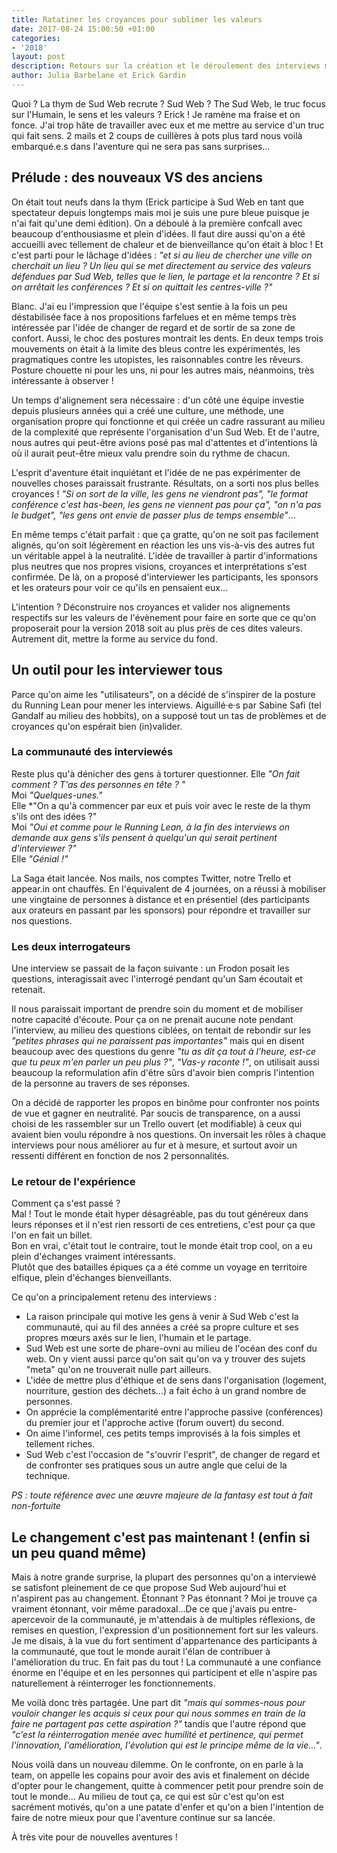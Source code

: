 ```yaml
---
title: Ratatiner les croyances pour sublimer les valeurs
date: 2017-08-24 15:00:50 +01:00
categories:
- '2018'
layout: post
description: Retours sur la création et le déroulement des interviews menées par une partie de la Thym
author: Julia Barbelane et Erick Gardin
---
```


Quoi ? La thym de Sud Web recrute ? Sud Web ? The Sud Web, le truc focus sur l'Humain, le sens et les valeurs ? Erick ! Je ramène ma fraise et on fonce. J'ai trop hâte de travailler avec eux et me mettre au service d'un truc qui fait sens. 2 mails et 2 coups de cuillères à pots plus tard nous voilà embarqué.e.s dans l'aventure qui ne sera pas sans surprises…

## Prélude : des nouveaux VS des anciens

On était tout neufs dans la thym (Erick participe à Sud Web en tant que spectateur depuis longtemps mais moi je suis une pure bleue puisque je n'ai fait qu'une demi édition). On a déboulé à la première confcall avec beaucoup d'enthousiasme et plein d'idées. Il faut dire aussi qu'on a été accueilli avec tellement de chaleur et de bienveillance qu'on était à bloc ! Et c'est parti pour le lâchage d'idées : *"et si au lieu de chercher une ville on cherchait un lieu ? Un lieu qui se met directement au service des valeurs défendues par Sud Web, telles que le lien, le partage et la rencontre ?  Et si on arrêtait les conférences ? Et si on quittait les centres-ville ?"*

Blanc. J'ai eu l'impression que l'équipe s'est sentie à la fois un peu déstabilisée face à nos propositions farfelues et en même temps très intéressée par l'idée de changer de regard et de sortir de sa zone de confort. Aussi, le choc des postures montrait les dents. En deux temps trois mouvements on était à la limite des bleus contre les expérimentés, les pragmatiques contre les utopistes, les raisonnables contre les rêveurs. Posture chouette ni pour les uns, ni pour les autres mais, néanmoins, très intéressante à observer !

Un temps d'alignement sera nécessaire : d'un côté une équipe investie depuis plusieurs années qui a créé une culture, une méthode, une organisation propre qui fonctionne et qui créée un cadre rassurant au milieu de la complexité que représente l'organisation d'un Sud Web. Et de l'autre, nous autres qui peut-être avions posé pas mal d'attentes et d'intentions là où il aurait peut-être mieux valu prendre soin du rythme de chacun.

L'esprit d'aventure était inquiétant et l'idée de ne pas expérimenter de nouvelles choses paraissait frustrante. Résultats, on a sorti nos plus belles croyances ! *"Si on sort de la ville, les gens ne viendront pas", "le format conférence c'est has-been, les gens ne viennent pas pour ça", "on n'a pas le budget", "les gens ont envie de passer plus de temps ensemble"*…

En même temps c'était parfait : que ça gratte, qu'on ne soit pas facilement alignés, qu'on soit légèrement en réaction les uns vis-à-vis des autres fut un véritable appel à la neutralité. L'idée de travailler à partir d'informations plus neutres que nos propres visions, croyances et interprétations s'est confirmée. De là, on a proposé d'interviewer les participants, les sponsors et les orateurs pour voir ce qu'ils en pensaient eux…

L'intention ? Déconstruire nos croyances et valider nos alignements respectifs sur les valeurs de l'évènement pour faire en sorte que ce qu'on proposerait pour la version 2018 soit au plus près de ces dites valeurs. Autrement dit, mettre la forme au service du fond.

## Un outil pour les interviewer tous

Parce qu'on aime les "utilisateurs", on a décidé de s'inspirer de la posture du Running Lean pour mener les interviews. Aiguillé·e·s par Sabine Safi (tel Gandalf au milieu des hobbits), on a supposé tout un tas de problèmes et de croyances qu'on espérait bien (in)valider.

### La communauté des interviewés
Reste plus qu'à dénicher des gens à torturer questionner.
Elle *"On fait comment ? T'as des personnes en tête ? "*  
Moi *"Quelques-unes."*  
Elle *"On a qu'à commencer par eux et puis voir avec le reste de la thym s'ils ont des idées ?"  
Moi *"Oui et comme pour le Running Lean, à la fin des interviews on demande aux gens s'ils pensent à quelqu'un qui serait pertinent d'interviewer ?"*  
Elle *"Génial !"*

La Saga était lancée. Nos mails, nos comptes Twitter, notre Trello et appear.in ont chauffés. En l'équivalent de 4 journées, on a réussi à mobiliser une vingtaine de personnes à distance et en présentiel (des participants aux orateurs en passant par les sponsors) pour répondre et travailler sur nos questions.

### Les deux interrogateurs
Une interview se passait de la façon suivante : un Frodon posait les questions, interagissait avec l'interrogé pendant qu'un Sam écoutait et retenait.  

Il nous paraissait important de prendre soin du moment et de mobiliser notre capacité d'écoute. Pour ça on ne prenait aucune note pendant l'interview, au milieu des questions ciblées, on tentait de rebondir sur les *"petites phrases qui ne paraissent pas importantes"* mais qui en disent beaucoup avec des questions du genre *"tu as dit ça tout à l'heure, est-ce que tu peux m'en parler un peu plus ?"*, *"Vas-y raconte !"*, on utilisait aussi beaucoup la reformulation afin d'être sûrs d'avoir bien compris l'intention de la personne au travers de ses réponses.  

On a décidé de rapporter les propos en binôme pour confronter nos points de vue et gagner en neutralité. Par soucis de transparence, on a aussi choisi de les rassembler sur un Trello ouvert (et modifiable) à ceux qui avaient bien voulu répondre à nos questions. On inversait les rôles à chaque interviews pour nous améliorer au fur et à mesure, et surtout avoir un ressenti différent en fonction de nos 2 personnalités.

### Le retour de l'expérience
Comment ça s'est passé ?  
Mal ! Tout le monde était hyper désagréable, pas du tout généreux dans leurs réponses et il n'est rien ressorti de ces entretiens, c'est pour ça que l'on en fait un billet.  
Bon en vrai, c'était tout le contraire, tout le monde était trop cool, on a eu plein d'échanges vraiment intéressants.  
Plutôt que des batailles épiques ça a été comme un voyage en territoire elfique, plein d'échanges bienveillants.

Ce qu'on a principalement retenu des interviews :  
- La raison principale qui motive les gens à venir à Sud Web c'est la communauté, qui au fil des années a créé sa propre culture et ses propres mœurs axés sur le lien, l'humain et le partage.
- Sud Web est une sorte de phare-ovni au milieu de l'océan des conf du web. On y vient aussi parce qu'on sait qu'on va y trouver des sujets "meta" qu'on ne trouverait nulle part ailleurs.
- L'idée de mettre plus d'éthique et de sens dans l'organisation (logement, nourriture, gestion des déchets…) a fait écho à un grand nombre de personnes.
- On apprécie la complémentarité entre l'approche passive (conférences) du premier jour et l'approche active (forum ouvert) du second.
- On aime l'informel, ces petits temps improvisés à la fois simples et tellement riches.
- Sud Web c'est l'occasion de "s'ouvrir l'esprit", de changer de regard et de confronter ses pratiques sous un autre angle que celui de la technique.

*PS : toute référence avec une œuvre majeure de la fantasy est tout à fait non-fortuite*

## Le changement c'est pas maintenant ! (enfin si un peu quand même)

Mais à notre grande surprise, la plupart des personnes qu'on a interviewé se satisfont pleinement de ce que propose Sud Web aujourd'hui et n'aspirent pas au changement. Étonnant ? Pas étonnant ? Moi je trouve ça vraiment étonnant, voir même paradoxal…De ce que j'avais pu entre-apercevoir de la communauté, je m'attendais à de multiples réflexions, de remises en question, l'expression d'un positionnement fort sur les valeurs. Je me disais, à la vue du fort sentiment d'appartenance des participants à la communauté, que tout le monde aurait l'élan de contribuer à l'amélioration du truc.
En fait pas du tout ! La communauté a une confiance énorme en l'équipe et en les personnes qui participent et elle n'aspire pas naturellement à réinterroger les fonctionnements.

Me voilà donc très partagée. Une part dit *"mais qui sommes-nous pour vouloir changer les acquis si ceux pour qui nous sommes en train de la faire ne partagent pas cette aspiration ?"* tandis que l'autre répond que *"c'est la réinterrogation menée avec humilité et pertinence, qui permet l'innovation, l'amélioration, l'évolution qui est le principe même de la vie…"*.

Nous voilà dans un nouveau dilemme. On le confronte, on en parle à la team, on appelle les copains pour avoir des avis et finalement on décide d'opter pour le changement, quitte à commencer petit pour prendre soin de tout le monde… Au milieu de tout ça, ce qui est sûr c'est qu'on est sacrément motivés, qu'on a une patate d'enfer et qu'on a bien l'intention de faire de notre mieux pour que l'aventure continue sur sa lancée.

À très vite pour de nouvelles aventures !
